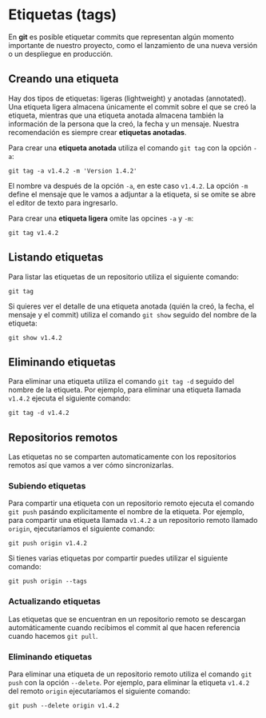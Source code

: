 # Etiquetas (tags)

En **git** es posible etiquetar commits que representan algún momento importante de nuestro proyecto, como el lanzamiento de una nueva versión o un despliegue en producción.

## Creando una etiqueta

Hay dos tipos de etiquetas: ligeras (lightweight) y anotadas (annotated). Una etiqueta ligera almacena únicamente el commit sobre el que se creó la etiqueta, mientras que una etiqueta anotada almacena también la información de la persona que la creó, la fecha y un mensaje. Nuestra recomendación es siempre crear **etiquetas anotadas**.

Para crear una **etiqueta anotada** utiliza el comando `git tag` con la opción `-a`:

```
git tag -a v1.4.2 -m 'Version 1.4.2'
```

El nombre va después de la opción `-a`, en este caso `v1.4.2`. La opción `-m` define el mensaje que le vamos a adjuntar a la etiqueta, si se omite se abre el editor de texto para ingresarlo.

Para crear una **etiqueta ligera** omite las opcines `-a` y `-m`:

```
git tag v1.4.2
```

## Listando etiquetas

Para listar las etiquetas de un repositorio utiliza el siguiente comando:

```
git tag
```

Si quieres ver el detalle de una etiqueta anotada (quién la creó, la fecha, el mensaje y el commit) utiliza el comando `git show` seguido del nombre de la etiqueta:

```
git show v1.4.2
```

## Eliminando etiquetas

Para eliminar una etiqueta utiliza el comando `git tag -d` seguido del nombre de la etiqueta. Por ejemplo, para eliminar una etiqueta llamada `v1.4.2` ejecuta el siguiente comando:

```
git tag -d v1.4.2
```

## Repositorios remotos

Las etiquetas no se comparten automaticamente con los repositorios remotos así que vamos a ver cómo sincronizarlas.

### Subiendo etiquetas

Para compartir una etiqueta con un repositorio remoto ejecuta el comando `git push` pasándo explicitamente el nombre de la etiqueta. Por ejemplo, para compartir una etiqueta llamada `v1.4.2` a un repositorio remoto llamado `origin`, ejecutaríamos el siguiente comando:

```
git push origin v1.4.2
```

Si tienes varias etiquetas por compartir puedes utilizar el siguiente comando:

```
git push origin --tags
```

### Actualizando etiquetas

Las etiquetas que se encuentran en un repositorio remoto se descargan automáticamente cuando recibimos el commit al que hacen referencia cuando hacemos `git pull`.

### Eliminando etiquetas

Para eliminar una etiqueta de un repositorio remoto utiliza el comando `git push` con la opción `--delete`. Por ejemplo, para eliminar la etiqueta `v1.4.2` del remoto `origin` ejecutaríamos el siguiente comando:

```
git push --delete origin v1.4.2
```
